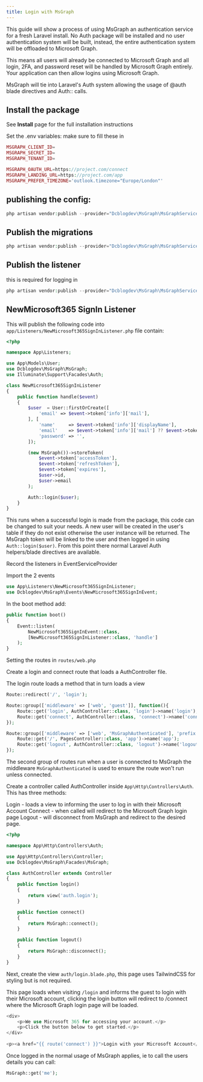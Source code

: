 ```yaml
---
title: Login with MsGraph
---
```


This guide will show a process of using MsGraph an authentication service for a fresh Laravel install. No Auth package will be installed and no user authentication system will be built, instead, the entire authentication system will be offloaded to Microsoft Graph.

This means all users will already be connected to Microsoft Graph and all login, 2FA, and password reset will be handled by Microsoft Graph entirely. Your application can then allow logins using Microsoft Graph.

MsGraph will tie into Laravel's Auth system allowing the usage of @auth blade directives and Auth:: calls.

## Install the package
See **Install** page for the full installation instructions

Set the .env variables: make sure to fill these in

```php
MSGRAPH_CLIENT_ID=
MSGRAPH_SECRET_ID=
MSGRAPH_TENANT_ID=

MSGRAPH_OAUTH_URL=https://project.com/connect
MSGRAPH_LANDING_URL=https://project.com/app
MSGRAPH_PREFER_TIMEZONE='outlook.timezone="Europe/London"'
```

## publishing the config:

```php
php artisan vendor:publish --provider="Dcblogdev\MsGraph\MsGraphServiceProvider" --tag="config"
```

## Publish the migrations

```php
php artisan vendor:publish --provider="Dcblogdev\MsGraph\MsGraphServiceProvider" --tag="migrations"
```

## Publish the listener 
this is required for logging in 

```php
php artisan vendor:publish --provider="Dcblogdev\MsGraph\MsGraphServiceProvider" --tag="Listeners"
```

## NewMicrosoft365 SignIn Listener

This will publish the following code into `app/Listeners/NewMicrosoft365SignInListener.php` file contain:

```php
<?php

namespace App\Listeners;

use App\Models\User;
use Dcblogdev\MsGraph\MsGraph;
use Illuminate\Support\Facades\Auth;

class NewMicrosoft365SignInListener
{
    public function handle($event)
    {
        $user  = User::firstOrCreate([
            'email' => $event->token['info']['mail'],
        ], [
            'name'     => $event->token['info']['displayName'],
            'email'    => $event->token['info']['mail'] ?? $event->token['info']['userPrincipalName'],
            'password' => '',
        ]);

        (new MsGraph())->storeToken(
            $event->token['accessToken'],
            $event->token['refreshToken'],
            $event->token['expires'],
            $user->id,
            $user->email
        );

        Auth::login($user);
    }
}
```

This runs when a successful login is made from the package, this code can be changed to suit your needs. A new user will be created in the user's table if they do not exist otherwise the user instance will be returned. The MsGraph token will be linked to the user and then logged in using `Auth::login($user)`. From this point there normal Laravel Auth helpers/blade directives are available. 

Record the listeners in EventServiceProvider

Import the 2 events

```php
use App\Listeners\NewMicrosoft365SignInListener;
use Dcblogdev\MsGraph\Events\NewMicrosoft365SignInEvent;
```

In the boot method add:

```php
public function boot()
{
    Event::listen(
        NewMicrosoft365SignInEvent::class,
        [NewMicrosoft365SignInListener::class, 'handle']
    );
}
```

Setting the routes in `routes/web.php`

Create a login and connect route that loads a AuthController file.

The login route loads a method that in turn loads a view

```php
Route::redirect('/', 'login');

Route::group(['middleware' => ['web', 'guest']], function(){
    Route::get('login', AuthController::class, 'login')->name('login');
    Route::get('connect', AuthController::class, 'connect')->name('connect');
});

Route::group(['middleware' => ['web', 'MsGraphAuthenticated'], 'prefix' => 'app'], function(){
    Route::get('/', PagesController::class, 'app')->name('app');
    Route::get('logout', AuthController::class, 'logout')->name('logout');
});
```

The second group of routes run when a user is connected to MsGraph the middleware `MsGraphAuthenticated` is used to ensure the route won't run unless connected.

Create a controller called AuthController inside `App\Http\Controllers\Auth`.
This has three methods:

Login - loads a view to informing the user to log in with their Microsoft Account
Connect - when called will redirect to the Microsoft Graph login page
Logout - will disconnect from MsGraph and redirect to the desired page.

```php
<?php

namespace App\Http\Controllers\Auth;

use App\Http\Controllers\Controller;
use Dcblogdev\MsGraph\Facades\MsGraph;

class AuthController extends Controller
{
    public function login()
    {
        return view('auth.login');
    }

    public function connect()
    {
        return MsGraph::connect();
    }

    public function logout()
    {
        return MsGraph::disconnect();
    }
}
```

Next, create the view `auth/login.blade.php`, this page uses TailwindCSS for styling but is not required.

This page loads when visiting `/login` and informs the guest to login with their Microsoft account, clicking the login button will redirect to /connect where the Microsoft Graph login page will be loaded.

```php
<div>
    <p>We use Microsoft 365 for accessing your account.</p>
    <p>Click the button below to get started.</p>
</div>
            
<p><a href="{{ route('connect') }}">Login with your Microsoft Account</a></p>
```

Once logged in the normal usage of MsGraph applies, ie to call the users details you can call:

```php
MsGraph::get('me');
```